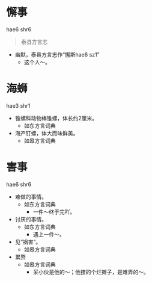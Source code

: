 # 懈事
hae6 shr6
> 泰县方言志
- 幽默，泰县方言志作“懈斯hae6 sz1”
  - 这个人～。

# 海蛳
hae3 shr1
+ 锥螺科动物棒锥螺，体长约2厘米。
  * 如东方言词典
+ 海产钉螺，体大而味鲜美。
  * 如皋方言词典

# 害事
hae6 shr6
+ 难做的事情。
  * 如东方言词典
    - 一件～终于完吖。
+ 讨厌的事情。
  * 如东方言词典
    - 遇上一件～。
+ 见“祸害”。
  * 如皋方言词典
+ 累赘
  * 如皋方言词典
    - 呆小伙是他的～；他接的个烂摊子，是难弄的～。
